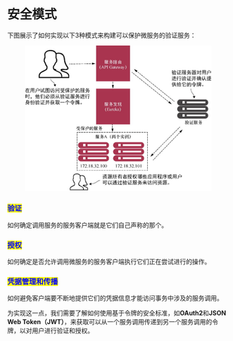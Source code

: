 # 安全模式

下图展示了如何实现以下3种模式来构建可以保护微服务的验证服务：

<figure><img src="../../../../.gitbook/assets/image (5) (1) (1) (1) (1).png" alt="" width="563"><figcaption></figcaption></figure>

### <mark style="color:blue;">**验证**</mark>

如何确定调用服务的服务客户端就是它们自己声称的那个。

### <mark style="color:blue;">**授权**</mark>

如何确定是否允许调用微服务的服务客户端执行它们正在尝试进行的操作。

### <mark style="color:blue;">**凭据管理和传播**</mark>

如何避免客户端要不断地提供它们的凭据信息才能访问事务中涉及的服务调用。

为实现这一点，我们需要了解如何使用基于令牌的安全标准，如**OAuth2**和**JSON Web Token（JWT）**，来获取可以从一个服务调用传递到另一个服务调用的令牌，以对用户进行验证和授权。
